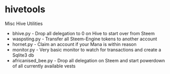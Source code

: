 # hivetools
Misc Hive Utilities

* bhive.py - Drop all delegation to 0 on Hive to start over from Steem
* waspsting.py - Transfer all Steem-Engine tokens to another account
* hornet.py - Claim an account if your Mana is within reason
* monitor.py - Very basic monitor to watch for transactions and create a Sqlite3 db
* africanised_bee.py - Drop all delegation on Steem and start powerdown of all currently available vests